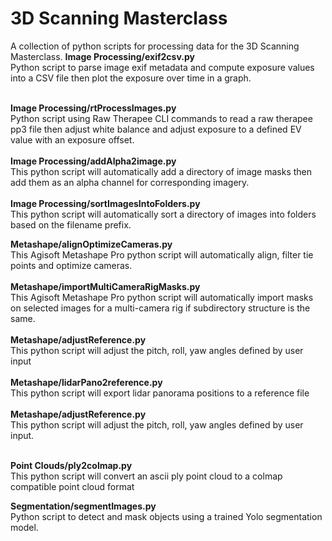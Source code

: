 # 3D Scanning Masterclass
A collection of python scripts for processing data for the 3D Scanning Masterclass.
<b>Image Processing/exif2csv.py</b><br>
Python script to parse image exif metadata and compute exposure values into a CSV file then plot the exposure over time in a graph.<br><br>

<b>Image Processing/rtProcessImages.py</b><br>
Python script using Raw Therapee CLI commands to read a raw therapee pp3 file then adjust white balance and adjust exposure to a defined EV value with an exposure offset.<br><br>
<b>Image Processing/addAlpha2image.py</b><br>
This python script will automatically add a directory of image masks then add them as an alpha channel for corresponding imagery.<br><br>
<b>Image Processing/sortImagesIntoFolders.py</b><br>
This python script will automatically sort a directory of images into folders based on the filename prefix.

<b>Metashape/alignOptimizeCameras.py</b><br>
This Agisoft Metashape Pro python script will automatically align, filter tie points and optimize cameras.<br><br>
<b>Metashape/importMultiCameraRigMasks.py</b><br>
This Agisoft Metashape Pro python script will automatically import masks on selected images for a multi-camera rig if subdirectory structure is the same.<br><br>
<b>Metashape/adjustReference.py</b><br>
This python script will adjust the pitch, roll, yaw angles defined by user input<br><br>
<b>Metashape/lidarPano2reference.py</b><br>
This python script will export lidar panorama positions to a reference file<br><br>
<b>Metashape/adjustReference.py</b><br>
This python script will adjust the pitch, roll, yaw angles defined by user input.<br><br>

<b>Point Clouds/ply2colmap.py</b><br>
This python script will convert an ascii ply point cloud to a colmap compatible point cloud format

<b>Segmentation/segmentImages.py</b><br>
Python script to detect and mask objects using a trained Yolo segmentation model.<br><br>
